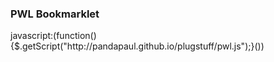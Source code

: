 <h3>PWL Bookmarklet</h3>
javascript:(function(){$.getScript("http://pandapaul.github.io/plugstuff/pwl.js");}())
